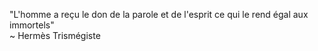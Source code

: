 "L'homme a reçu le don de la parole et de l'esprit ce qui le rend égal aux immortels"  
~ Hermès Trismégiste


